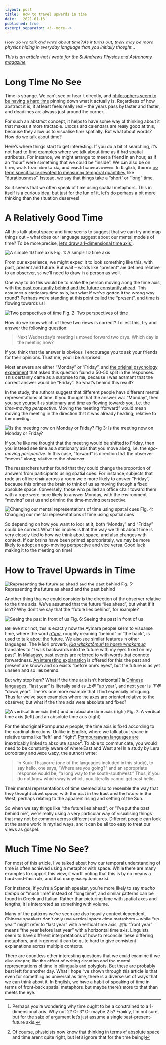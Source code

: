 ```yaml
---
layout: post
title:  How to travel upwards in time
date:   2021-01-16
published: true
excerpt_separator: <!--more-->
---
```


*How do we talk and write about time? As it turns out, there may be more physics hiding in everyday language than you initially thought...*

<!--more-->

*This is an [article](https://pandamagazine.wp.st-andrews.ac.uk/how-to-travel-upwards-in-time/) that I wrote for the [St Andrews Physics and Astronomy magazine](https://pandamagazine.wp.st-andrews.ac.uk/).*

# Long Time No See
Time is strange. We can’t see or hear it directly, and [philosophers seem to be having a hard time](https://plato.stanford.edu/entries/time/) pinning down what it actually is. Regardless of how abstract it is, it at least feels really real – the years pass by faster and faster, and deadlines are always just around the corner.

For such an abstract concept, it helps to have some way of thinking about it that makes it more tractable. Clocks and calendars are really good at this, because they allow us to visualise time spatially. But what about words? How do we talk about time?

Here’s where things start to get interesting. If you do a bit of searching, it’s not hard to find examples where we talk about time as if had spatial attributes. For instance, we might arrange to meet a friend in an hour, as if an “hour” were something that we could be “inside”. We can also be on time, work from nine to six, and reach home at seven. In English, there’s [no term specifically devoted to measuring temporal quantities](https://www.preposterousuniverse.com/podcast/2020/03/23/89-lera-boroditsky-on-language-thought-space-and-time/), like “duratiousness”. Instead, we say that things take a “short” or “long” time.

So it seems that we often speak of time using spatial metaphors. This in itself is a curious idea, but just for the fun of it, let’s do perhaps a bit more thinking than the situation deserves!

# A Relatively Good Time
All this talk about space and time seems to suggest that we can try and map things out – what does our language suggest about our mental models of time? To be more precise, [let’s draw a 1-dimensional time axis​](https://en.wikipedia.org/wiki/Multiple_time_dimensions)[^1].

![A simple 1D time axis](/images/2021/Time1_Axis.png)
Fig. 1: A simple 1D time axis

From our experience, we might expect it to look something like this, with past, present and future. But wait – words like “present” are defined relative to an observer, so we’ll need to draw in a person as well.

One way to do this would be to make the person moving along the time axis, with [the past constantly behind and the future constantly ahead](https://onlinelibrary.wiley.com/doi/abs/10.1111/1467-9329.00191). This assumes a stationary time axis, but what if we’ve gotten it the wrong way round? Perhaps we’re standing at this point called the “present”, and time is flowing towards us!

![Two perspectives of time](/images/2021/Time2_EgovsTime.png)
Fig. 2: Two perspectives of time

How do we know which of these two views is correct? To test this, try and answer the following question:
>Next Wednesday’s meeting is moved forward two days. Which day is the meeting now?

If you think that the answer is obvious, I encourage you to ask your friends for their opinions. Trust me, you’ll be surprised!

Most answers are either “Monday” or “Friday”, and [the original psychology experiment](https://doi.org/10.1111/1467-9280.00434) that asked this question found a 50-50 split in the responses. This certainly came as a surprise to me, because I was adamant that the correct answer would be “Friday”. So what’s behind this result?

In the study, the authors suggest that different people have different mental representations of time. If you thought that the answer was “Monday”, then you see yourself as stationary and time as flowing towards you, i.e. the *time-moving perspective*. Moving the meeting “forward” would mean moving the meeting in the direction that it was already heading; relative to the meeting.

![Is the meeting now on Monday or Friday?](/images/2021/Time3_MonFri.png)
Fig 3: Is the meeting now on Monday or Friday?

If you’re like me thought that the meeting would be shifted to Friday, then you instead see time as a stationary axis that you move along, i.e. the *ego-moving perspective*. In this case, “forward” is direction that the observer “moves” along; relative to the observer.

The researchers further found that they could change the proportion of answers from participants using spatial cues. For instance, subjects that rode an office chair across a room were more likely to answer “Friday”, because this primes the brain to think of us as moving through a fixed absolute space. Conversely, those who pulled an office chair toward them with a rope were more likely to answer Monday, with the environment “moving” past us and priming the time-moving perspective.

![Changing our mental representations of time using spatial cues](/images/2021/Time4_RideRope.png)
Fig. 4: Changing our mental representations of time using spatial cues

So depending on how you want to look at it, both “Monday” and “Friday” could be correct. What this implies is that the way we think about time is very closely tied to how we think about space, and also changes with context. If our brains have been primed appropriately, we may be more likely to adopt an ego-moving perspective and vice versa. Good luck making it to the meeting on time!

# How to Travel Upwards in Time
![Representing the future as ahead and the past behind](/images/2021/Time5_FutureAhead.png)
Fig. 5: Representing the future as ahead and the past behind

Another thing that we could consider is the direction of the observer relative to the time axis. We’ve assumed that the future “lies ahead”, but what if it isn’t? Why don’t we say that the “future lies behind”, for example?

![Seeing the past in front of us](/images/2021/Time6_PastAhead.png)
Fig. 6: Seeing the past in front of us

Believe it or not, this is exactly how the Aymara people seem to visualise time, where the word [*q”ipa*](https://www.theguardian.com/science/2005/feb/24/4), roughly meaning “behind” or “the back”, is used to talk about the future. We also see similar features in other languages. The Māori proverb, [*Kia whakatōmuri te haere whakamua*](https://journals.sagepub.com/doi/full/10.1177/1463949116677923) translates to “I walk backwards into the future with my eyes fixed on my past”. In Malagasy, past events are referred to with words that connote forwardness. [An interesting explanation](https://doi.org/10.1016/0147-1767(95)00004-U) is offered for this: the past and present are known and so exists “before one’s eyes”, but the future is as yet unseen and so lies behind.

But why stop here? What if the time axis isn’t horizontal? In [Chinese languages](https://doi.org/10.3724/SP.J.1041.2012.01015), “last year” is literally said as *上年* “up year”, and next year is *下年* “down year”. There’s one more example that I find especially intriguing. Thus far we’ve seen examples where the axes are oriented relative to the observer, but what if the time axis were absolute and fixed?

![A vertical time axis (left) and an absolute time axis (right)](/images/2021/Time7_TimePerspectives.png)
Fig. 7: A vertical time axis (left) and an absolute time axis (right)

For the aboriginal Pormpuraaw people, the time axis is fixed according to the cardinal directions. Unlike in English, where we talk about space in relative terms like “left” and “right”, [Pormpuraawan languages are inextricably linked to absolute space​](https://www.ncbi.nlm.nih.gov/pmc/articles/PMC3428806/)[^2]​. To able to communicate, you would need to be constantly aware of where East and West are! In a study by Lera Boroditsky and Alice Gaby, the authors write:
> In Kuuk Thaayorre (one of the languages included in this study), to say hello, one says, “Where are you going?” and an appropriate response would be, “a long way to the south-southwest.” Thus, if you do not know which way is which, you literally cannot get past hello.

Their mental representations of time seemed also to resemble the way that they thought about space, with the past in the East and the future in the West, perhaps relating to the apparent rising and setting of the Sun.

So when we say things like “the future lies ahead”, or “I’ve put the past behind me”, we’re really using a very particular way of visualising things that may not be common across different cultures. Different people can look at the same world in myriad ways, and it can be all too easy to treat our views as gospel.

# Much Time No See?
For most of this article, I’ve talked about how our temporal understanding of time is often achieved using a metaphor with space. While there are many examples to support this view, it worth noting that this is by no means a hard-and-fast rule, and that many exceptions exist.

For instance, if you’re a Spanish speaker, you’re more likely to say *mucho tiempo* or “much time” instead of “long time”, and similar patterns can be found in Greek and Italian. Rather than picturing time with spatial axes and lengths, it is interpreted as something with volume.

Many of the patterns we’ve seen are also heavily context dependent. Chinese speakers don’t only use vertical space-time metaphors – while “up year” might refer to “last year” with a vertical time axis, *前年* “front year” means “the year before last year” with a horizontal time axis. Linguists seem to have different interpretations of how to reconcile these differing metaphors, and in general it can be quite hard to give consistent explanations across multiple contexts.

There are countless other interesting questions that we could examine if we dive deeper, like the effect of writing direction and the mental representations of time in bilinguals and polyglots. But these are probably best left for another day. What I hope I’ve shown through this article is that even for something as universal as time, there is a diverse set of ways that we can think about it. In English, we have a habit of speaking of time in terms of front-back spatial metaphors, but maybe there’s more to that than meets the eye.

[^1]: Perhaps you’re wondering why time ought to be a constrained to a 1-dimensional axis. Why not 2? Or 3? Or maybe 2.5? Frankly, I’m not sure, but for the sake of argument let’s just assume a single past-present-future axis.
[^2]: Of course, physicists now know that thinking in terms of absolute space and time aren’t quite right, but let’s ignore that for the time being!
